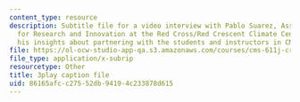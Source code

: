 ```yaml
---
content_type: resource
description: Subtitle file for a video interview with Pablo Suarez, Associate Director
  for Research and Innovation at the Red Cross/Red Crescent Climate Center. He shares
  his insights about partnering with the students and instructors in CMS.611J.
file: https://ol-ocw-studio-app-qa.s3.amazonaws.com/courses/cms-611j-creating-video-games-fall-2014/86165afcc27552db94194c233878d615_WLjo-mDBiDg.vtt
file_type: application/x-subrip
resourcetype: Other
title: 3play caption file
uid: 86165afc-c275-52db-9419-4c233878d615
---
```

